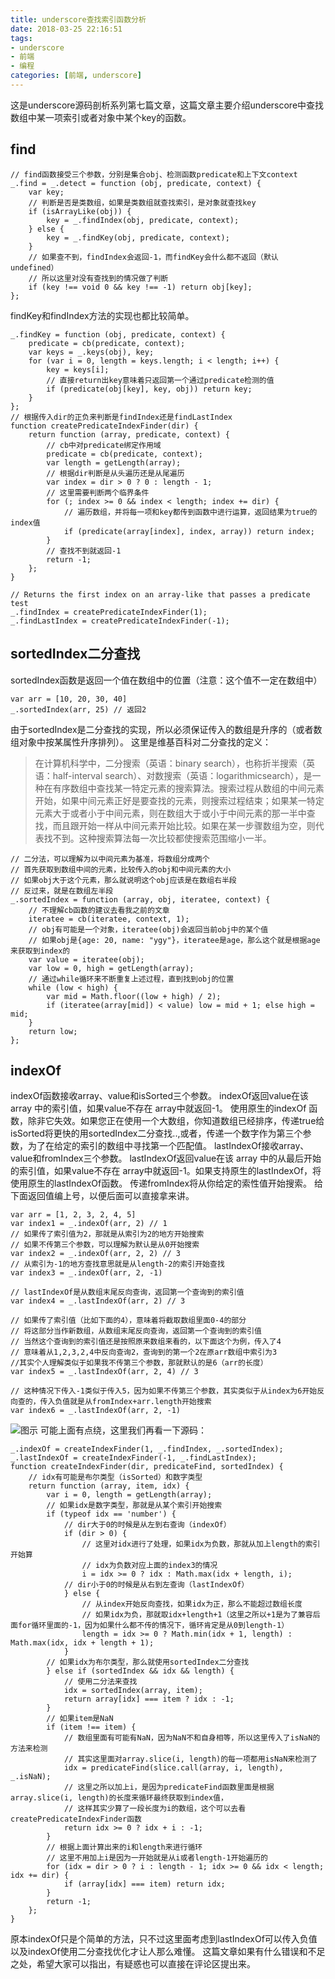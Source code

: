 ```yaml
---
title: underscore查找索引函数分析
date: 2018-03-25 22:16:51
tags:
- underscore
- 前端
- 编程
categories: [前端, underscore]
---
```

这是underscore源码剖析系列第七篇文章，这篇文章主要介绍underscore中查找数组中某一项索引或者对象中某个key的函数。
## find ##
```
// find函数接受三个参数，分别是集合obj、检测函数predicate和上下文context
_.find = _.detect = function (obj, predicate, context) {
    var key;
    // 判断是否是类数组，如果是类数组就查找索引，是对象就查找key
    if (isArrayLike(obj)) {
    	key = _.findIndex(obj, predicate, context);
    } else {
    	key = _.findKey(obj, predicate, context);
    }
    // 如果查不到，findIndex会返回-1，而findKey会什么都不返回（默认undefined）
    // 所以这里对没有查找到的情况做了判断
    if (key !== void 0 && key !== -1) return obj[key];
};
```
findKey和findIndex方法的实现也都比较简单。
```
_.findKey = function (obj, predicate, context) {
	predicate = cb(predicate, context);
	var keys = _.keys(obj), key;
	for (var i = 0, length = keys.length; i < length; i++) {
		key = keys[i];
		// 直接return出key意味着只返回第一个通过predicate检测的值
		if (predicate(obj[key], key, obj)) return key;
	}
};
// 根据传入dir的正负来判断是findIndex还是findLastIndex
function createPredicateIndexFinder(dir) {
	return function (array, predicate, context) {
	    // cb中对predicate绑定作用域
		predicate = cb(predicate, context);
		var length = getLength(array);
        // 根据dir判断是从头遍历还是从尾遍历
		var index = dir > 0 ? 0 : length - 1;
		// 这里需要判断两个临界条件
		for (; index >= 0 && index < length; index += dir) {
			// 遍历数组，并将每一项和key都传到函数中进行运算，返回结果为true的index值
			if (predicate(array[index], index, array)) return index;
		}
		// 查找不到就返回-1
		return -1;
	};
}

// Returns the first index on an array-like that passes a predicate test
_.findIndex = createPredicateIndexFinder(1);
_.findLastIndex = createPredicateIndexFinder(-1);
```
<!-- more -->
## sortedIndex二分查找 ##
sortedIndex函数是返回一个值在数组中的位置（注意：这个值不一定在数组中）
```
var arr = [10, 20, 30, 40]
_.sortedIndex(arr, 25) // 返回2
```
由于sortedIndex是二分查找的实现，所以必须保证传入的数组是升序的（或者数组对象中按某属性升序排列）。
这里是维基百科对二分查找的定义：
> 在计算机科学中，二分搜索（英语：binary search），也称折半搜索（英语：half-interval
> search）、对数搜索（英语：logarithmicsearch），是一种在有序数组中查找某一特定元素的搜索算法。搜索过程从数组的中间元素开始，如果中间元素正好是要查找的元素，则搜索过程结束；如果某一特定元素大于或者小于中间元素，则在数组大于或小于中间元素的那一半中查找，而且跟开始一样从中间元素开始比较。如果在某一步骤数组为空，则代表找不到。这种搜索算法每一次比较都使搜索范围缩小一半。

```
// 二分法，可以理解为以中间元素为基准，将数组分成两个
// 首先获取到数组中间的元素，比较传入的obj和中间元素的大小
// 如果obj大于这个元素，那么就说明这个obj应该是在数组右半段
// 反过来，就是在数组左半段
_.sortedIndex = function (array, obj, iteratee, context) {
    // 不理解cb函数的建议去看我之前的文章
	iteratee = cb(iteratee, context, 1);
	// obj有可能是一个对象，iteratee(obj)会返回当前obj中的某个值
	// 如果obj是{age: 20, name: "ygy"}，iteratee是age，那么这个就是根据age来获取到index的
	var value = iteratee(obj);
	var low = 0, high = getLength(array);
	// 通过while循环来不断重复上述过程，直到找到obj的位置
	while (low < high) {
		var mid = Math.floor((low + high) / 2);
		if (iteratee(array[mid]) < value) low = mid + 1; else high = mid;
	}
	return low;
};
```
## indexOf ##
indexOf函数接收array、value和isSorted三个参数。
indexOf返回value在该 array 中的索引值，如果value不存在 array中就返回-1。
使用原生的indexOf 函数，除非它失效。如果您正在使用一个大数组，你知道数组已经排序，传递true给isSorted将更快的用sortedIndex二分查找..,或者，传递一个数字作为第三个参数，为了在给定的索引的数组中寻找第一个匹配值。
lastIndexOf接收array、value和fromIndex三个参数。
lastIndexOf返回value在该 array 中的从最后开始的索引值，如果value不存在 array中就返回-1。如果支持原生的lastIndexOf，将使用原生的lastIndexOf函数。 传递fromIndex将从你给定的索性值开始搜索。
给下面返回值编上号，以便后面可以直接拿来讲。
```
var arr = [1, 2, 3, 2, 4, 5]
var index1 = _.indexOf(arr, 2) // 1
// 如果传了索引值为2，那就是从索引为2的地方开始搜索
// 如果不传第三个参数，可以理解为默认是从0开始搜索
var index2 = _.indexOf(arr, 2, 2) // 3
// 从索引为-1的地方查找意思就是从length-2的索引开始查找
var index3 = _.indexOf(arr, 2, -1)

// lastIndexOf是从数组末尾反向查询，返回第一个查询到的索引值
var index4 = _.lastIndexOf(arr, 2) // 3

// 如果传了索引值（比如下面的4），意味着将截取数组里面0-4的部分
// 将这部分当作新数组，从数组末尾反向查询，返回第一个查询到的索引值
// 当然这个查询到的索引值还是按照原来数组来看的，以下面这个为例，传入了4
// 意味着从1,2,3,2,4中反向查询2，查询到的第一个2在原arr数组中索引为3
//其实个人理解类似于如果我不传第三个参数，那就默认的是6（arr的长度）
var index5 = _.lastIndexOf(arr, 2, 4) // 3

// 这种情况下传入-1类似于传入5，因为如果不传第三个参数，其实类似于从index为6开始反向查的，传入负值就是从fromIndex+arr.length开始搜索
var index6 = _.lastIndexOf(arr, 2, -1)
```
![图示][1]
可能上面有点绕，这里我们再看一下源码：
```
_.indexOf = createIndexFinder(1, _.findIndex, _.sortedIndex);
_.lastIndexOf = createIndexFinder(-1, _.findLastIndex);
function createIndexFinder(dir, predicateFind, sortedIndex) {
    // idx有可能是布尔类型（isSorted）和数字类型
	return function (array, item, idx) {
		var i = 0, length = getLength(array);
		// 如果idx是数字类型，那就是从某个索引开始搜索
		if (typeof idx == 'number') {
		    // dir大于0的时候是从左到右查询（indexOf）
			if (dir > 0) {
				// 这里对idx进行了处理，如果idx为负数，那就从加上length的索引开始算
				// idx为负数对应上面的index3的情况
				i = idx >= 0 ? idx : Math.max(idx + length, i);
			// dir小于0的时候是从右到左查询（lastIndexOf）
			} else {
				// 从index开始反向查找，如果idx为正，那么不能超过数组长度
				// 如果idx为负，那就取idx+length+1（这里之所以+1是为了兼容后面for循环里面的-1，因为如果什么都不传的情况下，循环肯定是从0到length-1）
				length = idx >= 0 ? Math.min(idx + 1, length) : Math.max(idx, idx + length + 1);
			}
		// 如果idx为布尔类型，那么就使用sortedIndex二分查找
		} else if (sortedIndex && idx && length) {
			// 使用二分法来查找
			idx = sortedIndex(array, item);
			return array[idx] === item ? idx : -1;
		}
		// 如果item是NaN
		if (item !== item) {
		    // 数组里面有可能有NaN，因为NaN不和自身相等，所以这里传入了isNaN的方法来检测
		    // 其实这里面对array.slice(i, length)的每一项都用isNaN来检测了
			idx = predicateFind(slice.call(array, i, length), _.isNaN);
			// 这里之所以加上i，是因为predicateFind函数里面是根据array.slice(i, length)的长度来循环最终获取到index值，
			// 这样其实少算了一段长度为i的数组，这个可以去看createPredicateIndexFinder函数
			return idx >= 0 ? idx + i : -1;
		}
		// 根据上面计算出来的i和length来进行循环
		// 这里不用加上i是因为一开始就是从i或者length-1开始遍历的
		for (idx = dir > 0 ? i : length - 1; idx >= 0 && idx < length; idx += dir) {
			if (array[idx] === item) return idx;
		}
		return -1;
	};
}
```
原本indexOf只是个简单的方法，只不过这里面考虑到lastIndexOf可以传入负值以及indexOf使用二分查找优化才让人那么难懂。
这篇文章如果有什么错误和不足之处，希望大家可以指出，有疑惑也可以直接在评论区提出来。

[1]: https://pic1.zhimg.com/80/v2-49801dd40b6c27e54726fc7f0aed23d6_hd.jpg

<head>
    <script src="//cdn1.lncld.net/static/js/3.0.4/av-min.js"></script>
    <script src='//unpkg.com/valine/dist/Valine.min.js'></script>
</head>
<body>
    <div id="comment"></div>
</body>